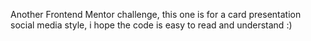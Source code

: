 Another Frontend Mentor challenge, this one is for a card presentation social media style, i hope the code is easy to read and understand :)